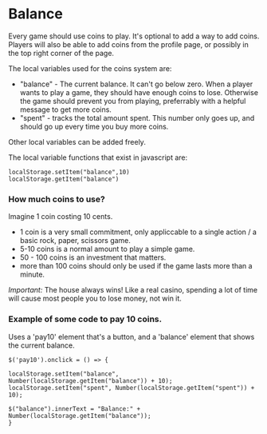 # Balance

Every game should use coins to play. It's optional to add a way to add coins. Players will also be able to add coins from the profile page, or possibly in the top right corner of the page.

The local variables used for the coins system are:

 * "balance" - The current balance. It can't go below zero. When a player wants to play a game, they should have enough coins to lose. Otherwise the game should prevent you from playing, preferrably with a helpful message to get more coins.
 * "spent" - tracks the total amount spent. This number only goes up, and should go up every time you buy more coins.
 
 Other local variables can be added freely.
 
 The local variable functions that exist in javascript are:
 
 ```
 localStorage.setItem("balance",10)
 localStorage.getItem("balance")
```

### How much coins to use?

Imagine 1 coin costing 10 cents.

 *  1 coin is a very small commitment, only appliccable to a single action / a basic rock, paper, scissors game.
 *  5-10 coins is a normal amount to play a simple game.
 *  50 - 100 coins is an investment that matters.
 *  more than 100 coins should only be used if the game lasts more than a minute.
 
*Important:* The house always wins! Like a real casino, spending a lot of time will cause most people you to lose money, not win it.

### Example of some code to pay 10 coins. 

Uses a 'pay10' element that's a button, and a 'balance' element that shows the current balance.

```
$('pay10').onclick = () => {

localStorage.setItem("balance", Number(localStorage.getItem("balance")) + 10);
localStorage.setItem("spent", Number(localStorage.getItem("spent")) + 10);

$("balance").innerText = "Balance:" + Number(localStorage.getItem("balance"));
}
```
